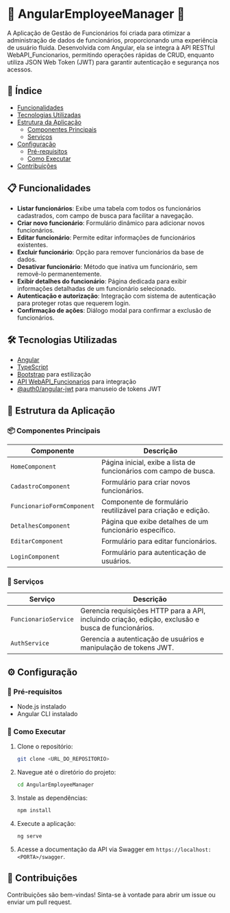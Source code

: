 # 🚀 AngularEmployeeManager 🚀

A Aplicação de Gestão de Funcionários foi criada para otimizar a administração de dados de funcionários, proporcionando uma experiência de usuário fluida. Desenvolvida com Angular, ela se integra à API RESTful WebAPI_Funcionarios, permitindo operações rápidas de CRUD, enquanto utiliza JSON Web Token (JWT) para garantir autenticação e segurança nos acessos.

## 📑 Índice
- [Funcionalidades](#-funcionalidades)
- [Tecnologias Utilizadas](#-tecnologias-utilizadas)
- [Estrutura da Aplicação](#-estrutura-da-aplicação)
  - [Componentes Principais](#-componentes-principais)
  - [Serviços](#-serviços)
- [Configuração](#-configuração)
  - [Pré-requisitos](#-pré-requisitos)
  - [Como Executar](#-como-executar)
- [Contribuições](#-contribuições)

## 📋 Funcionalidades

- **Listar funcionários**: Exibe uma tabela com todos os funcionários cadastrados, com campo de busca para facilitar a navegação.
- **Criar novo funcionário**: Formulário dinâmico para adicionar novos funcionários.
- **Editar funcionário**: Permite editar informações de funcionários existentes.
- **Excluir funcionário**: Opção para remover funcionários da base de dados.
- **Desativar funcionário**: Método que inativa um funcionário, sem removê-lo permanentemente.
- **Exibir detalhes do funcionário**: Página dedicada para exibir informações detalhadas de um funcionário selecionado.
- **Autenticação e autorização**: Integração com sistema de autenticação para proteger rotas que requerem login.
- **Confirmação de ações**: Diálogo modal para confirmar a exclusão de funcionários.

## 🛠️ Tecnologias Utilizadas

- [Angular](https://angular.io/)
- [TypeScript](https://www.typescriptlang.org/)
- [Bootstrap](https://getbootstrap.com/) para estilização
- [API WebAPI_Funcionarios](https://github.com/MurilloLS/WebAPI_Funcionarios) para integração
- [@auth0/angular-jwt](https://github.com/auth0/angular2-jwt) para manuseio de tokens JWT

## 📂 Estrutura da Aplicação

### 📦 Componentes Principais

| Componente            | Descrição                                                             |
|-----------------------|-----------------------------------------------------------------------|
| `HomeComponent`        | Página inicial, exibe a lista de funcionários com campo de busca.     |
| `CadastroComponent`    | Formulário para criar novos funcionários.                            |
| `FuncionarioFormComponent` | Componente de formulário reutilizável para criação e edição.        |
| `DetalhesComponent`    | Página que exibe detalhes de um funcionário específico.               |
| `EditarComponent`      | Formulário para editar funcionários.                                 |
| `LoginComponent`       | Formulário para autenticação de usuários.                            |

### 🔧 Serviços

| Serviço               | Descrição                                                             |
|-----------------------|-----------------------------------------------------------------------|
| `FuncionarioService`   | Gerencia requisições HTTP para a API, incluindo criação, edição, exclusão e busca de funcionários. |
| `AuthService`         | Gerencia a autenticação de usuários e manipulação de tokens JWT.     |

## ⚙️ Configuração

### 🔧 Pré-requisitos
- Node.js instalado
- Angular CLI instalado

### 🚀 Como Executar

1. Clone o repositório:

    ```bash
    git clone <URL_DO_REPOSITORIO>
    ```

2. Navegue até o diretório do projeto:

    ```bash
    cd AngularEmployeeManager
    ```

3. Instale as dependências:

    ```bash
    npm install
    ```

4. Execute a aplicação:

    ```bash
    ng serve
    ```

5. Acesse a documentação da API via Swagger em `https://localhost:<PORTA>/swagger`.

## 🤝 Contribuições
Contribuições são bem-vindas! Sinta-se à vontade para abrir um issue ou enviar um pull request.
